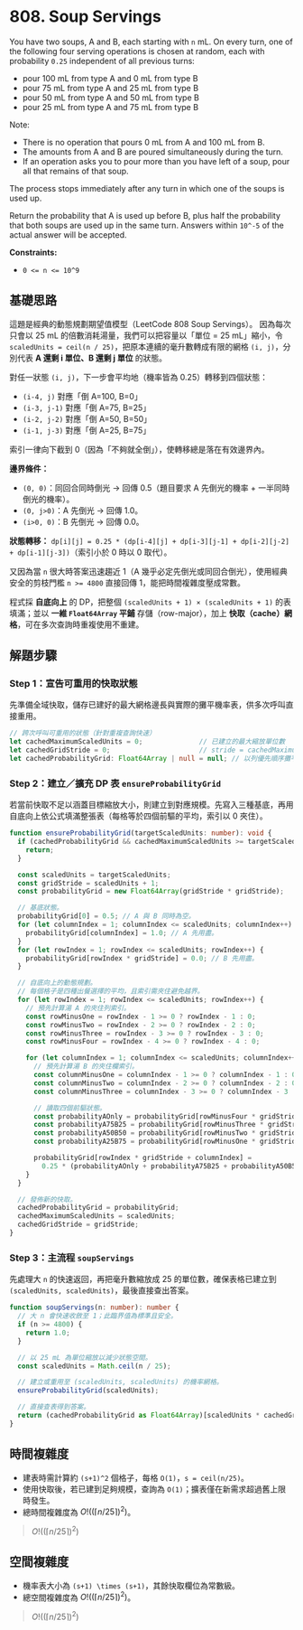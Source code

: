 # 808. Soup Servings

You have two soups, A and B, each starting with `n` mL. 
On every turn, one of the following four serving operations is chosen at random, each with probability `0.25` independent of all previous turns:

- pour 100 mL from type A and 0 mL from type B
- pour 75 mL from type A and 25 mL from type B
- pour 50 mL from type A and 50 mL from type B
- pour 25 mL from type A and 75 mL from type B

Note:

- There is no operation that pours 0 mL from A and 100 mL from B.
- The amounts from A and B are poured simultaneously during the turn.
- If an operation asks you to pour more than you have left of a soup, pour all that remains of that soup.

The process stops immediately after any turn in which one of the soups is used up.

Return the probability that A is used up before B, plus half the probability that both soups are used up in the same turn. 
Answers within `10^-5` of the actual answer will be accepted.

**Constraints:**

- `0 <= n <= 10^9`

## 基礎思路

這題是經典的動態規劃期望值模型（LeetCode 808 Soup Servings）。
因為每次只會以 25 mL 的倍數消耗湯量，我們可以把容量以「單位 = 25 mL」縮小，令 `scaledUnits = ceil(n / 25)`，把原本連續的毫升數轉成有限的網格 `(i, j)`，分別代表 **A 還剩 i 單位、B 還剩 j 單位** 的狀態。

對任一狀態 `(i, j)`，下一步會平均地（機率皆為 0.25）轉移到四個狀態：

- `(i-4, j)`      對應「倒 A=100, B=0」
- `(i-3, j-1)`    對應「倒 A=75,  B=25」
- `(i-2, j-2)`    對應「倒 A=50,  B=50」
- `(i-1, j-3)`    對應「倒 A=25,  B=75」

索引一律向下截到 0（因為「不夠就全倒」），使轉移總是落在有效邊界內。

**邊界條件：**

* `(0, 0)`：同回合同時倒光 → 回傳 0.5（題目要求 A 先倒光的機率 + 一半同時倒光的機率）。
* `(0, j>0)`：A 先倒光 → 回傳 1.0。
* `(i>0, 0)`：B 先倒光 → 回傳 0.0。

**狀態轉移：**
`dp[i][j] = 0.25 * (dp[i-4][j] + dp[i-3][j-1] + dp[i-2][j-2] + dp[i-1][j-3])`（索引小於 0 時以 0 取代）。

又因為當 `n` 很大時答案迅速趨近 1（A 幾乎必定先倒光或同回合倒光），使用經典安全的剪枝門檻 `n >= 4800` 直接回傳 1，能把時間複雜度壓成常數。

程式採 **自底向上** 的 DP，把整個 `(scaledUnits + 1) × (scaledUnits + 1)` 的表填滿；並以 **一維 `Float64Array` 平鋪** 存儲（row-major），加上 **快取（cache）網格**，可在多次查詢時重複使用不重建。

## 解題步驟

### Step 1：宣告可重用的快取狀態

先準備全域快取，儲存已建好的最大網格邊長與實際的攤平機率表，供多次呼叫直接重用。

```typescript
// 跨次呼叫可重用的狀態（針對重複查詢快速）
let cachedMaximumScaledUnits = 0;              // 已建立的最大縮放單位數
let cachedGridStride = 0;                      // stride = cachedMaximumScaledUnits + 1
let cachedProbabilityGrid: Float64Array | null = null; // 以列優先順序攤平成一維的網格
```

### Step 2：建立／擴充 DP 表 `ensureProbabilityGrid`

若當前快取不足以涵蓋目標縮放大小，則建立到對應規模。先寫入三種基底，再用自底向上依公式填滿整張表（每格等於四個前驅的平均，索引以 0 夾住）。

```typescript
function ensureProbabilityGrid(targetScaledUnits: number): void {
  if (cachedProbabilityGrid && cachedMaximumScaledUnits >= targetScaledUnits) {
    return;
  }

  const scaledUnits = targetScaledUnits;
  const gridStride = scaledUnits + 1;
  const probabilityGrid = new Float64Array(gridStride * gridStride);

  // 基底狀態。
  probabilityGrid[0] = 0.5; // A 與 B 同時為空。
  for (let columnIndex = 1; columnIndex <= scaledUnits; columnIndex++) {
    probabilityGrid[columnIndex] = 1.0; // A 先用盡。
  }
  for (let rowIndex = 1; rowIndex <= scaledUnits; rowIndex++) {
    probabilityGrid[rowIndex * gridStride] = 0.0; // B 先用盡。
  }

  // 自底向上的動態規劃。
  // 每個格子是四種出餐選擇的平均，且索引需夾住避免越界。
  for (let rowIndex = 1; rowIndex <= scaledUnits; rowIndex++) {
    // 預先計算湯 A 的夾住列索引。
    const rowMinusOne = rowIndex - 1 >= 0 ? rowIndex - 1 : 0;
    const rowMinusTwo = rowIndex - 2 >= 0 ? rowIndex - 2 : 0;
    const rowMinusThree = rowIndex - 3 >= 0 ? rowIndex - 3 : 0;
    const rowMinusFour = rowIndex - 4 >= 0 ? rowIndex - 4 : 0;

    for (let columnIndex = 1; columnIndex <= scaledUnits; columnIndex++) {
      // 預先計算湯 B 的夾住欄索引。
      const columnMinusOne = columnIndex - 1 >= 0 ? columnIndex - 1 : 0;
      const columnMinusTwo = columnIndex - 2 >= 0 ? columnIndex - 2 : 0;
      const columnMinusThree = columnIndex - 3 >= 0 ? columnIndex - 3 : 0;

      // 讀取四個前驅狀態。
      const probabilityAOnly = probabilityGrid[rowMinusFour * gridStride + columnIndex];
      const probabilityA75B25 = probabilityGrid[rowMinusThree * gridStride + columnMinusOne];
      const probabilityA50B50 = probabilityGrid[rowMinusTwo * gridStride + columnMinusTwo];
      const probabilityA25B75 = probabilityGrid[rowMinusOne * gridStride + columnMinusThree];

      probabilityGrid[rowIndex * gridStride + columnIndex] =
        0.25 * (probabilityAOnly + probabilityA75B25 + probabilityA50B50 + probabilityA25B75);
    }
  }

  // 發佈新的快取。
  cachedProbabilityGrid = probabilityGrid;
  cachedMaximumScaledUnits = scaledUnits;
  cachedGridStride = gridStride;
}
```

### Step 3：主流程 `soupServings`

先處理大 `n` 的快速返回，再把毫升數縮放成 25 的單位數，確保表格已建立到 `(scaledUnits, scaledUnits)`，最後直接查出答案。

```typescript
function soupServings(n: number): number {
  // 大 n 會快速收斂至 1；此臨界值為標準且安全。
  if (n >= 4800) {
    return 1.0;
  }

  // 以 25 mL 為單位縮放以減少狀態空間。
  const scaledUnits = Math.ceil(n / 25);

  // 建立或重用至 (scaledUnits, scaledUnits) 的機率網格。
  ensureProbabilityGrid(scaledUnits);

  // 直接查表得到答案。
  return (cachedProbabilityGrid as Float64Array)[scaledUnits * cachedGridStride + scaledUnits];
}
```

## 時間複雜度

- 建表時需計算約 `(s+1)^2` 個格子，每格 `O(1)`，`s = ceil(n/25)`。
- 使用快取後，若已建到足夠規模，查詢為 `O(1)`；擴表僅在新需求超過舊上限時發生。
- 總時間複雜度為 $O!\left((\lceil n/25\rceil)^2\right)$。

> $O!\left((\lceil n/25\rceil)^2\right)$

## 空間複雜度

- 機率表大小為 `(s+1) \times (s+1)`，其餘快取欄位為常數級。
- 總空間複雜度為 $O!\left((\lceil n/25\rceil)^2\right)$。

> $O!\left((\lceil n/25\rceil)^2\right)$
